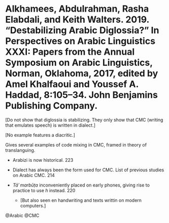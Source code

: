 # Alkhamees, Abdulrahman, Rasha Elabdali, and Keith Walters. 2019. “Destabilizing Arabic Diglossia?” In Perspectives on Arabic Linguistics XXXI: Papers from the Annual Symposium on Arabic Linguistics, Norman, Oklahoma, 2017, edited by Amel Khalfaoui and Youssef A. Haddad, 8:105–34. John Benjamins Publishing Company.

[Do not show that diglossia is stabilizing. They only show that CMC (writing that emulates speech) is written in dialect.]

[No example features a diacritic.]

Gives several examples of code mixing in CMC, framed in theory of translanguing.

- Arabizi is now historical. 223

- Dialect has always been the form used for CMC. List of previous studies on Arabic CMC. 214

- *Tāʾ marbūṭa* inconveniently placed on early phones, giving rise to practice to use *h* instead. 220
  - [But also seen en handwriting and texts writtin on modern computers.]

@Arabic
@CMC
